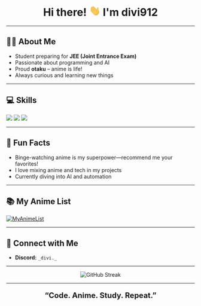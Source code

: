 
<h1 align="center">
  Hi there! <img src="https://raw.githubusercontent.com/ABSphreak/ABSphreak/master/gifs/Hi.gif" width="30px">
  I'm divi912
</h1>

---

## 👨‍🎓 About Me

- Student preparing for **JEE (Joint Entrance Exam)**
- Passionate about programming and AI
- Proud **otaku** – anime is life!
- Always curious and learning new things

---

## 💻 Skills

<p>
  <img src="https://img.shields.io/badge/Java-ED8B00?style=for-the-badge&logo=java&logoColor=white"/>
  <img src="https://img.shields.io/badge/Python-3776AB?style=for-the-badge&logo=python&logoColor=white"/>
  <img src="https://img.shields.io/badge/Javascript-F7DF1E?style=for-the-badge&logo=javascript&logoColor=black"/>
</p>

---

## 🌟 Fun Facts

- Binge-watching anime is my superpower—recommend me your favorites!
- I love mixing anime and tech in my projects
- Currently diving into AI and automation

---

## 📚 My Anime List

[![MyAnimeList](https://img.shields.io/badge/MyAnimeList-diviis2op-2e51a2?logo=myanimelist&logoColor=white&style=for-the-badge)](https://myanimelist.net/animelist/diviis2op)

---

## 🔗 Connect with Me

- **Discord:** `_divi._`

---

<p align="center">
  <img src="https://github-readme-streak-stats.herokuapp.com/?user=divi912&theme=tokyonight" alt="GitHub Streak"/>
</p>

---

<p align="center" style="font-size: 20px;"><b>“Code. Anime. Study. Repeat.”</b></p>
